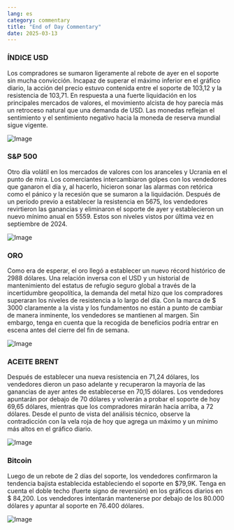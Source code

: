 ```yaml
---
lang: es
category: commentary
title: "End of Day Commentary"
date: 2025-03-13
---
```


### ÍNDICE USD

Los compradores se sumaron ligeramente al rebote de ayer en el soporte sin mucha convicción. Incapaz de superar el máximo inferior en el gráfico diario, la acción del precio estuvo contenida entre el soporte de 103,12 y la resistencia de 103,71. En respuesta a una fuerte liquidación en los principales mercados de valores, el movimiento alcista de hoy parecía más un retroceso natural que una demanda de USD. Las monedas reflejan el sentimiento y el sentimiento negativo hacia la moneda de reserva mundial sigue vigente.  

![Image](https://markleighedu.github.io/img/Mar-2025/13-Mar-2025/usdindex.jpg)

### S&P 500

Otro día volátil en los mercados de valores con los aranceles y Ucrania en el punto de mira. Los comerciantes intercambiaron golpes con los vendedores que ganaron el día y, al hacerlo, hicieron sonar las alarmas con retórica como el pánico y la recesión que se sumaron a la liquidación. Después de un período previo a establecer la resistencia en 5675, los vendedores revirtieron las ganancias y eliminaron el soporte de ayer y establecieron un nuevo mínimo anual en 5559. Estos son niveles vistos por última vez en septiembre de 2024.

![Image](https://markleighedu.github.io/img/Mar-2025/13-Mar-2025/sp500.jpg)

### ORO

Como era de esperar, el oro llegó a establecer un nuevo récord histórico de 2988 dólares. Una relación inversa con el USD y un historial de mantenimiento del estatus de refugio seguro global a través de la incertidumbre geopolítica, la demanda del metal hizo que los compradores superaran los niveles de resistencia a lo largo del día. Con la marca de $ 3000 claramente a la vista y los fundamentos no están a punto de cambiar de manera inminente, los vendedores se mantienen al margen. Sin embargo, tenga en cuenta que la recogida de beneficios podría entrar en escena antes del cierre del fin de semana.   

![Image](https://markleighedu.github.io/img/Mar-2025/13-Mar-2025/gold.jpg)

### ACEITE BRENT

Después de establecer una nueva resistencia en 71,24 dólares, los vendedores dieron un paso adelante y recuperaron la mayoría de las ganancias de ayer antes de establecerse en 70,15 dólares. Los vendedores apuntarán por debajo de 70 dólares y volverán a probar el soporte de hoy 69,65 dólares, mientras que los compradores mirarán hacia arriba, a 72 dólares. Desde el punto de vista del análisis técnico, observe la contradicción con la vela roja de hoy que agrega un máximo y un mínimo más altos en el gráfico diario.

![Image](https://markleighedu.github.io/img/Mar-2025/13-Mar-2025/brentoil.jpg)

### Bitcoin

Luego de un rebote de 2 días del soporte, los vendedores confirmaron la tendencia bajista establecida estableciendo el soporte en $79,9K. Tenga en cuenta el doble techo (fuerte signo de reversión) en los gráficos diarios en $ 84,200. Los vendedores intentarán mantenerse por debajo de los 80.000 dólares y apuntar al soporte en 76.400 dólares.

![Image](https://markleighedu.github.io/img/Mar-2025/13-Mar-2025/bitcoin.jpg)

